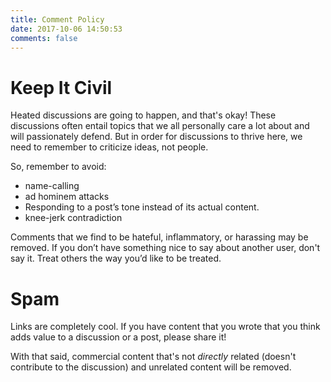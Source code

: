 ```yaml
---
title: Comment Policy
date: 2017-10-06 14:50:53
comments: false
---
```

# Keep It Civil

Heated discussions are going to happen, and that's okay! These discussions often entail topics that we all personally care a lot about and will passionately defend. But in order for discussions to thrive here, we need to remember to criticize ideas, not people. 

So, remember to avoid:

 * name-calling
 * ad hominem attacks
 * Responding to a post’s tone instead of its actual content.
 * knee-jerk contradiction

Comments that we find to be hateful, inflammatory, or harassing may be removed. If you don’t have something nice to say about another user, don't say it. Treat others the way you’d like to be treated.

# Spam

Links are completely cool. If you have content that you wrote that you think adds value to a discussion or a post, please share it! 

With that said, commercial content that's not *directly* related (doesn't contribute to the discussion) and unrelated content will be removed.


